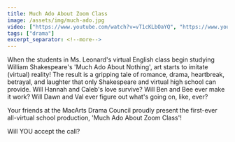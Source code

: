 ```yaml
---
title: Much Ado About Zoom Class
image: /assets/img/much-ado.jpg
video: ["https://www.youtube.com/watch?v=vT1cKLbOaYQ", "https://www.youtube.com/watch?v=vT1cKLbOaYQ", "https://www.youtube.com/watch?v=vT1cKLbOaYQ"]
tags: ["drama"]
excerpt_separator: <!--more-->
---
```


When the students in Ms. Leonard's virtual English class begin studying William Shakespeare's 'Much Ado About Nothing', art starts to imitate (virtual) reality! The result is a gripping tale of romance, drama, heartbreak, betrayal, and laughter that only Shakespeare and virtual high school can provide. <!--more--> Will Hannah and Caleb's love survive? Will Ben and Bee ever make it work? Will Dawn and Val ever figure out what's going on, like, ever?

Your friends at the MacArts Drama Council proudly present the first-ever all-virtual school production, 'Much Ado About Zoom Class'! 

Will YOU accept the call?

